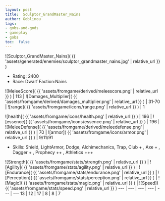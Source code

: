 ```yaml
---
layout: post
title:  Sculptor_GrandMaster_Nains
author: Goblinou
tags:
- gobs-and-gods
- gameplay
- gobs
toc:  false
---
```


![Sculptor_GrandMaster_Nains]( {{ 'assets/generated/enemies/sculptor_grandmaster_nains.jpg' | relative_url }} )
- Rating: 2400
- Race: Dwarf  Faction:Nains

![MeleeScore]( {{ 'assets/fromgame/derived/meleescore.png' | relative_url }} ) | 113 | ![Damages_Multiplier]( {{ 'assets/fromgame/derived/damages_multiplier.png' | relative_url }} ) | 31-70 | ![range]( {{ 'assets/fromgame/icons/range.png' | relative_url }} ) | 1


![health]( {{ 'assets/fromgame/icons/health.png' | relative_url }} ) | 196 | ![essence]( {{ 'assets/fromgame/icons/essence.png' | relative_url }} ) | 196 | ![MeleeDefense]( {{ 'assets/fromgame/derived/meleedefense.png' | relative_url }} ) | 70 | ![armor]( {{ 'assets/fromgame/icons/armor.png' | relative_url }} ) | 9/11/91

* Skills: Shield, LightArmor, Dodge, Alchimechanics, Trap, Club + , Axe + , Dagger + , Prophecy ++ , Athletics +++ 

![Strength]( {{ 'assets/fromgame/stats/strength.png' | relative_url }} ) | ![Agility]( {{ 'assets/fromgame/stats/agility.png' | relative_url }} ) | ![Endurance]( {{ 'assets/fromgame/stats/endurance.png' | relative_url }} ) | ![Perception]( {{ 'assets/fromgame/stats/perception.png' | relative_url }} ) | ![Magic]( {{ 'assets/fromgame/stats/magic.png' | relative_url }} ) | ![Speed]( {{ 'assets/fromgame/stats/speed.png' | relative_url }} )
--- | --- | --- | --- | --- | ---
13 | 12 | 17 | 8 | 8 | 7
